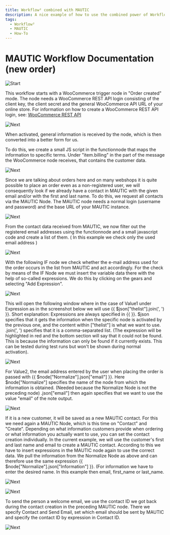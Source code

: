 ```yaml
---
title: Workflow² combined with MAUTIC
description: A nice example of how to use the combined power of Workflow² and MAUTIC
tags:
  - Workflow²
  - MAUTIC
  - How-To
---
```


# MAUTIC Workflow Documentation (new order)

![Start](/_images/workflows/workflows/mauticworkflow_new_order1.png)

This workflow starts with a WooCommerce trigger node in "Order created" mode.
The node needs a WooCommerce REST API login consisting of the client key, the client secret and the general WooCommerce API URL of your online store.
For information on how to create a WooCommerce REST API login, see:
[WooCommerce REST API](https://woocommerce.com/document/woocommerce-rest-api/)

![Next](/_images/workflows/workflows/mauticworkflow_new_order2.png)

When activated, general information is received by the node, which is then converted into a better form for us.

To do this, we create a small JS script in the functionnode that maps the information to specific terms.
Under "item.billing" in the part of the message the WooCommerce node receives, that contains the customer data.

![Next](/_images/workflows/workflows/mauticworkflow_new_normalize.png)

Since we are talking about orders here and on many webshops it is quite possible to place an order even as a non-registered user, we will consequently look if we already have a contact in MAUTIC with the given email and/or with the first and last name.
To do this, we request all contacts via the MAUTIC Node.
The MAUTIC node needs a normal login (username and password) and the base URL of your MAUTIC instance.

![Next](/_images/workflows/workflows/mauticworkflow_new_order3.png)

From the contact data received from MAUTIC, we now filter out the registered email addresses using the functionnode and a small javascript code and create a list of them.
( In this example we check only the used email address )

![Next](/_images/workflows/workflows/mauticworkflow_new_order4.png)

With the following IF node we check whether the e-mail address used for the order occurs in the list from MAUTIC and act accordingly.
For the check by means of the IF Node we must insert the variable data there with the help of so-called expressions.
We do this by clicking on the gears and selecting "Add Expression".

![Next](/_images/workflows/workflows/mauticworkflow_new_order5.png)

This will open the following window where in the case of Value1 under Expression as in the screenshot below we will use {{ $json["thelist"].join(', ') }}.
Short explanation:
Expressions are always specified in {{ }}.
$json specifies that it gets the information when the specific node is activated by the previous one, and the content within ["thelist"] is what we want to use.
.join(', ') specifies that it is a comma-separated list.
(The expression will be highlighted in red and the bottom section will say that it could not be found. This is because the information can only be found if it currently exists. This can be tested during test runs but won't be shown during normal activation).

![Next](/_images/workflows/workflows/mauticworkflow_new_order6.png)

For Value2, the email address entered by the user when placing the order is passed with
{{ $node["Normalize"].json["email"] }}.
Here $node["Normalize"] specifies the name of the node from which the information is obtained. (Needed because the Normalize Node is not the preceding node)
.json["email"] then again specifies that we want to use the value "email" of the note output.

![Next](/_images/workflows/workflows/mauticworkflow_new_order7_9.png)

If it is a new customer, it will be saved as a new MAUTIC contact.
For this we need again a MAUTIC Node, which is this time on "Contact" and "Create".
Depending on what information customers provide when ordering or what information you actually want to use, you can set the contact creation individually.
In the current example, we will use the customer's first and last name and email to create a MAUTIC contact.
According to this we have to insert expressions in the MAUTIC node again to use the correct data.
We pull the information from the Normalize Node as above and can therefore use the same expression {{ $node["Normalize"].json["Information"] }}.
(For information we have to enter the desired name. In this example then email, first_name or last_name.

![Next](/_images/workflows/workflows/mauticworkflow_new_contact.png)

![Next](/_images/workflows/workflows/mauticworkflow_new_order7_9.png)

To send the person a welcome email, we use the contact ID we got back during the contact creation in the preceding MAUTIC node.
There we specify Contact and Send Email, set which email should be sent by MAUTIC and specify the contact ID by expression in Contact ID.

![Next](/_images/workflows/workflows/mauticworkflow_new_order10.png)


